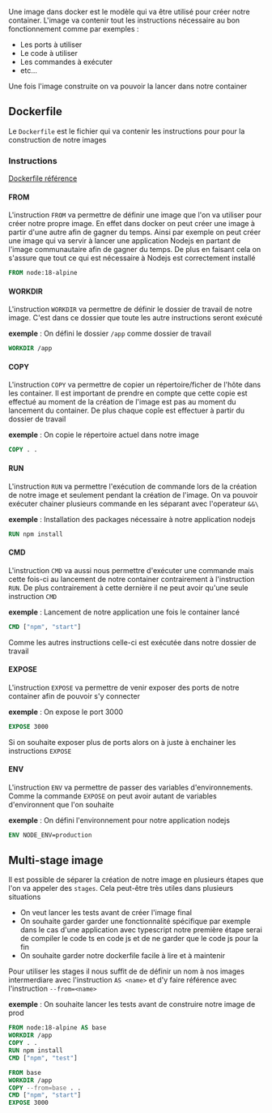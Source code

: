 Une image dans docker est le modèle qui va être utilisé pour créer notre container. L'image va contenir tout les instructions nécessaire au bon fonctionnement comme par exemples :

- Les ports à utiliser
- Le code à utiliser
- Les commandes à exécuter
- etc...

Une fois l'image construite on va pouvoir la lancer dans notre container

## Dockerfile

Le `Dockerfile` est le fichier qui va contenir les instructions pour pour la construction de notre images

### Instructions

[Dockerfile référence](https://docs.docker.com/engine/reference/builder/)
#### FROM

L'instruction `FROM` va permettre de définir une image que l'on va utiliser pour créer notre propre image.
En effet dans docker on peut créer une image à partir d'une autre afin de gagner du temps. Ainsi par exemple on peut créer une image qui va servir à lancer une application Nodejs en partant de l'image communautaire afin de gagner du temps. De plus en faisant cela on s'assure que tout ce qui est nécessaire à Nodejs est correctement installé

```dockerfile
FROM node:18-alpine
```

#### WORKDIR

L'instruction `WORKDIR` va permettre de définir le dossier de travail de notre image. C'est dans ce dossier que toute les autre instructions seront exécuté

**exemple** : On défini le dossier `/app` comme dossier de travail

```dockerfile
WORKDIR /app
```

#### COPY

L'instruction `COPY` va permettre de copier un répertoire/ficher de l'hôte dans les container. Il est important de prendre en compte que cette copie est effectué au moment de la création de l'image est pas au moment du lancement du container. De plus chaque copîe est effectuer à partir du dossier de travail

**exemple** : On copie le répertoire actuel dans notre image
```dockerfile
COPY . .
```

#### RUN

L'instruction `RUN` va permettre l'exécution de commande lors de la création de notre image et seulement pendant la création de l'image.
On va pouvoir exécuter chainer plusieurs commande en les séparant avec l'operateur `&&\`

**exemple** : Installation des packages nécessaire à notre application nodejs

```dockerfile
RUN npm install
```

#### CMD

L'instruction `CMD` va aussi nous permettre d'exécuter une commande mais cette fois-ci au lancement de notre container contrairement à l'instruction `RUN`.
De plus contrairement à cette dernière il ne peut avoir qu'une seule instruction `CMD`

**exemple** : Lancement de notre application une fois le container lancé

```dockerfile
CMD ["npm", "start"]
```

Comme les autres instructions celle-ci est exécutée dans notre dossier de travail

#### EXPOSE

L'instruction `EXPOSE` va permettre de venir exposer des ports de notre container afin de pouvoir s'y connecter

**exemple** : On expose le port $3000$
```dockerfile
EXPOSE 3000
```

Si on souhaite exposer plus de ports alors on à juste à enchainer les instructions `EXPOSE`

#### ENV

L'instruction `ENV` va permettre de passer des variables d'environnements. Comme la commande `EXPOSE` on peut avoir autant de variables d'environnent que l'on souhaite

**exemple** : On défini l'environnement pour notre application nodejs

```dockerfile
ENV NODE_ENV=production
```

## Multi-stage image

Il est possible de séparer la création de notre image en plusieurs étapes que l'on va appeler des `stages`. Cela peut-être très utiles dans plusieurs situations

- On veut lancer les tests avant de créer l'image final
- On souhaite garder garder une fonctionnalité spécifique par exemple dans le cas d'une application avec typescript notre première étape serai de compiler le code ts en code js et de ne garder que le code js pour la fin
- On souhaite garder notre dockerfile facile à lire et à maintenir

Pour utiliser les stages il nous suffit de de définir un nom à nos images intermerdiare avec l'instruction `AS <name>` et d'y faire référence avec l'instruction `--from=<name>`

**exemple** : On souhaite lancer les tests avant de construire notre image de prod

```dockerfile
FROM node:18-alpine AS base
WORKDIR /app
COPY . .
RUN npm install
CMD ["npm", "test"]

FROM base
WORKDIR /app
COPY --from=base . .
CMD ["npm", "start"]
EXPOSE 3000
```

